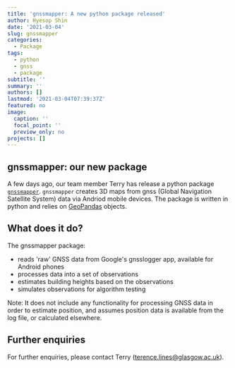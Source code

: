 ```yaml
---
title: 'gnssmapper: A new python package released'
author: Hyesop Shin
date: '2021-03-04'
slug: gnssmapper
categories:
  - Package
tags:
  - python
  - gnss
  - package
subtitle: ''
summary: ''
authors: []
lastmod: '2021-03-04T07:39:37Z'
featured: no
image:
  caption: ''
  focal_point: ''
  preview_only: no
projects: []
---
```


## gnssmapper: our new package

A few days ago, our team member Terry has release a python package [`gnssmapper`](https://pypi.org/project/gnssmapper/).
`gnssmapper` creates 3D maps from gnss (Global Navigation Satellite System) data via Andriod mobile devices. The package is written in python and relies on [GeoPandas](https://geopandas.org/) objects.

## What does it do?
The gnssmapper package:
* reads 'raw' GNSS data from Google's gnsslogger app, available for Android phones
* processes data into a set of observations
* estimates building heights based on the observations
* simulates observations for algorithm testing

Note: It does not include any functionality for processing GNSS data in order to estimate position, and assumes position data is available from the log file, or calculated elsewhere.

## Further enquiries
For further enquiries, please contact Terry (terence.lines@glasgow.ac.uk).